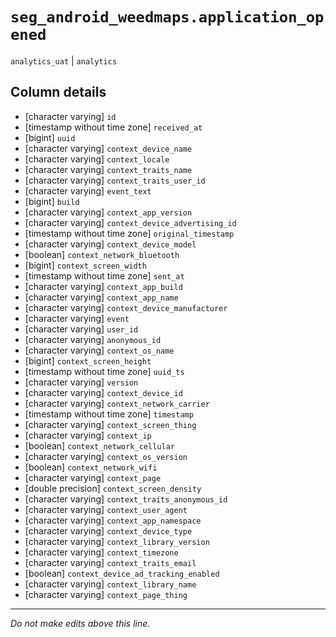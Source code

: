 # `seg_android_weedmaps.application_opened`
`analytics_uat` | `analytics`

## Column details
* [character varying] `id`
* [timestamp without time zone] `received_at`
* [bigint]    `uuid`
* [character varying] `context_device_name`
* [character varying] `context_locale`
* [character varying] `context_traits_name`
* [character varying] `context_traits_user_id`
* [character varying] `event_text`
* [bigint]    `build`
* [character varying] `context_app_version`
* [character varying] `context_device_advertising_id`
* [timestamp without time zone] `original_timestamp`
* [character varying] `context_device_model`
* [boolean]   `context_network_bluetooth`
* [bigint]    `context_screen_width`
* [timestamp without time zone] `sent_at`
* [character varying] `context_app_build`
* [character varying] `context_app_name`
* [character varying] `context_device_manufacturer`
* [character varying] `event`
* [character varying] `user_id`
* [character varying] `anonymous_id`
* [character varying] `context_os_name`
* [bigint]    `context_screen_height`
* [timestamp without time zone] `uuid_ts`
* [character varying] `version`
* [character varying] `context_device_id`
* [character varying] `context_network_carrier`
* [timestamp without time zone] `timestamp`
* [character varying] `context_screen_thing`
* [character varying] `context_ip`
* [boolean]   `context_network_cellular`
* [character varying] `context_os_version`
* [boolean]   `context_network_wifi`
* [character varying] `context_page`
* [double precision] `context_screen_density`
* [character varying] `context_traits_anonymous_id`
* [character varying] `context_user_agent`
* [character varying] `context_app_namespace`
* [character varying] `context_device_type`
* [character varying] `context_library_version`
* [character varying] `context_timezone`
* [character varying] `context_traits_email`
* [boolean]   `context_device_ad_tracking_enabled`
* [character varying] `context_library_name`
* [character varying] `context_page_thing`

-------------------------------------------------------------------------------
*Do not make edits above this line.*
